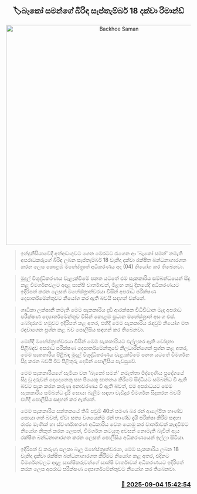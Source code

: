 <p align='center'><b><h2 align='center' title='Backhoe Saman's wife further remanded until September 18'>🏷බැකෝ සමන්ගේ බිරිඳ සැප්තැම්බර් 18 දක්වා රිමාන්ඩ්</h2></b></p>
<p align='center'><img src='https://helakuru.sgp1.cdn.digitaloceanspaces.com/esana/images/lib/bako-saman-wife.jpg' width='600' alt='Backhoe Saman's wife further remanded until September 18'></p>

> ඉන්දුනීසියාවේදී අත්අඩංගුවට ගෙන මෙරටට රැගෙන ආ 'බැකෝ සමන්' නමැති අපරාධකරුගේ බිරිඳ ලබන සැප්තැම්බර් 18 වැනිදා දක්වා රක්ෂිත බන්ධනාගාරගත කරන ලෙස කොළඹ මහේස්ත්‍රාත් අධිකරණය අද (04) නියෝග කර තිබෙනවා.

> මුදල් විශුද්ධිකරණය වැළැක්වීමේ පනත යටතේ එම සැකකාරිය සම්බන්ධයෙන් සිදු කළ විමර්ශනවලට අදාළ සාක්ෂි වාර්තාවක්, මීළඟ නඩු දිනයේදී අධිකරණයට ඉදිරිපත් කරන ලෙසත් මහේස්ත්‍රාත්වරයා විසින් අපරාධ පරීක්ෂණ දෙපාර්තමේන්තුවට නියෝග කර ඇති බවයි සඳහන් වන්නේ.

> ශාධිකා ලක්ෂානි නමැති මෙම සැකකාරිය දැඩි ආරක්ෂක විධිවිධාන මැද අපරාධ පරීක්ෂණ දෙපාර්තමේන්තුව විසින් කොළඹ ප්‍රධාන මහේස්ත්‍රාත් අසංග එස්. බෝදරගම හමුවට ඉදිරිපත් කළ අතර, එහිදී මෙම සැකකාරිය රැඳවුම් නියෝග මත රඳවාගෙන ප්‍රශ්න කළ බව පොලීසිය සඳහන් කර තිබෙනවා.

> මෙහිදී මහේස්ත්‍රාත්වරයා විසින් මෙම සැකකාරියට එල්ලකර ඇති චෝදනා පිළීබඳව අපරාධ පරීක්ෂණ දෙපාර්තමේන්තුවේ නිලධාරීන්ගෙන් ප්‍රශ්න කළ අතර, මෙම සැකකාරිය පිළිබඳ මුදල් විශුද්ධිකරණය වැළැක්වීමේ පනත යටතේ විමර්ශන සිදු කරන බවයි ඊට පිළිතුරු දෙමින් පොලීසිය පැවසුවේ. 

> මෙම සැකකාරියගේ සැමියා වන 'බැකෝ සමන්' නමැත්තා මිද්දෙණිය ප්‍රදේශයේ සිදු වූ දරුවන් දෙදෙනෙකු සහ පියෙකු ඝාතනය කිරීමේ සිද්ධියට සම්බන්ධ වී ඇති බවට සැක කරන කරුණු අනාවරණය වී ඇති බවත්, එම අපරාධයට මෙම සැකකාරිය සම්බන්ධ දැයි සොයා බැලීම සඳහා වැඩිදුර විමර්ශන සිදුකරන බවයි එහිදී පොලීසිය සඳහන් කර ඇත්තේ.

> මෙම සැකකාරිය සන්තකයේ තිබී පවුම් 40ක් පමණ බර රන් ආලේපිත භාණ්ඩ සොයා ගත් බවත්, ඒවා සත්‍ය වශයෙන්ම රන් භාණ්ඩ දැයි පරීක්ෂා කිරීම සඳහා රාජ්‍ය මැණික් හා ස්වර්ණාභරණ අධිකාරිය වෙත යොමු කර වාර්තාවක් කැඳවීමට නියෝග නිකුත් කරන ලෙසත්, විමර්ශන කටයුතු අවසන් නොමැති බැවින් ඇය රක්ෂිත බන්ධනාගාරගත කරන ලෙසත් පොලීසිය අධිකරණයෙන් ඉල්ලා සිටියා.

> ඉදිරිපත් වූ කරුණු සලකා බැලූ මහේස්ත්‍රාත්වරයා, මෙම සැකකාරිය ලබන 18 වැනිදා දක්වා රක්ෂිත බන්ධනාගාරගත කිරීමට නියෝග කළ අතර, එදිනට විමර්ශනවලට අදාළ සාක්ෂිකරුවන්ගේ සාක්ෂි වාර්තාවක් අධිකරණයට ඉදිරිපත් කරන ලෙස අපරාධ පරීක්ෂණ දෙපාර්තමේන්තුවට නියෝග කර තිබෙනවා.



<h3 align='right'><a href='https://www.helakuru.lk/esana/p/113355/'>📅 2025-09-04 15:42:54</a></h3>
